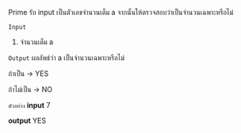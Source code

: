 Prime
รับ input เป็นตัวเลขจำนวนเต็ม a จากนั้นให้ตรวจสอบว่าเป็นจำนวนเฉพาะหรือไม่

`Input`
1. จำนวนเต็ม a

`Output`
ผลลัพธ์ว่า a เป็นจำนวนเฉพาะหรือไม่

ถ้าเป็น -> YES

ถ้าไม่เป็น -> NO

`ตัวอย่าง`
__input__
7

__output__
YES